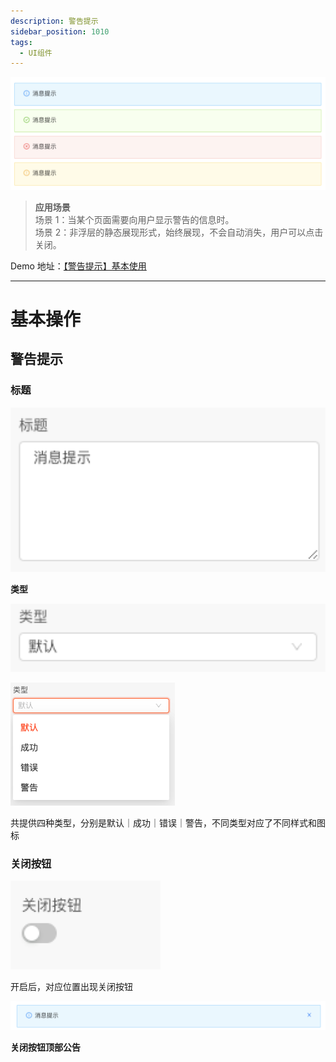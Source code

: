 ```yaml
---
description: 警告提示
sidebar_position: 1010
tags:
  - UI组件
---
```


![Alt text](img/image.png)

> **应用场景**\
场景 1：当某个页面需要向用户显示警告的信息时。\
场景 2：非浮层的静态展现形式，始终展现，不会自动消失，用户可以点击关闭。

Demo 地址：[【警告提示】基本使用](https://my.mybricks.world/mybricks-app-pcspa/index.html?id=473203696087109)

----

# 基本操作

## 警告提示

### 标题

![Alt text](img/image-1.png)

**类型**

![Alt text](img/image-2.png)

![Alt text](img/image-3.png)

共提供四种类型，分别是默认｜成功｜错误｜警告，不同类型对应了不同样式和图标

### 关闭按钮

![Alt text](img/image-4.png)

开启后，对应位置出现关闭按钮

![Alt text](img/image-5.png)

**关闭按钮顶部公告**